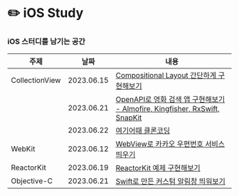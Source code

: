 # ✏️ iOS Study
### iOS 스터디를 남기는 공간
|주제|날짜|내용|
|------|---|---|
|CollectionView|2023.06.15|[Compositional Layout 간단하게 구현해보기](https://github.com/tea-hkim/iOS-study/tree/main/CollectionView/BasicCompositionalLayout)|
|              |2023.06.21|[OpenAPI로 영화 검색 앱 구현해보기 -  Almofire, Kingfisher, RxSwift, SnapKit](https://github.com/tea-hkim/iOS-study/tree/main/CollectionView/MovieApp)|
|              |2023.06.22|[여기어때 클론코딩]()|
|WebKit|2023.06.12|[WebView로 카카오 우편번호 서비스 띄우기]()|
|ReactorKit|2023.06.19|[ReactorKit 예제 구현해보기]()|
|Objective-C|2023.06.21|[Swift로 만든 커스텀 알림창 띄워보기]()|

